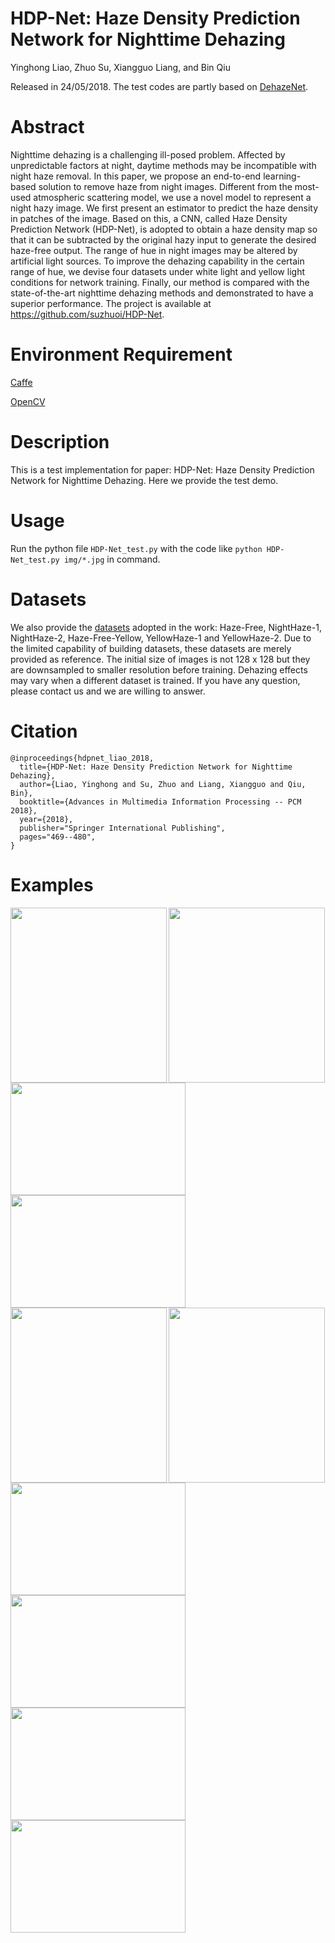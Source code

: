 # HDP-Net: Haze Density Prediction Network for Nighttime Dehazing
Yinghong Liao, Zhuo Su, Xiangguo Liang, and Bin Qiu 

Released in 24/05/2018. The test codes are partly based on [DehazeNet](https://github.com/zlinker/DehazeNet).

# Abstract
Nighttime dehazing is a challenging ill-posed problem. Affected by unpredictable factors at night, daytime methods may be incompatible with night haze removal. In this paper, we propose an end-to-end learning-based solution to remove haze from night images. Different from the most-used atmospheric scattering model, we use a novel model to represent a night hazy image. We first present an estimator
to predict the haze density in patches of the image. Based on this, a CNN, called Haze Density Prediction Network (HDP-Net), is adopted
to obtain a haze density map so that it can be subtracted by the original hazy input to generate the desired haze-free output. The range of hue in night images may be altered by artificial light sources. To improve the dehazing capability in the certain range of hue, we devise four datasets under white light and yellow light conditions for network training. Finally, our method is compared with the state-of-the-art nighttime dehazing methods and demonstrated to have a superior performance. The project is available at https://github.com/suzhuoi/HDP-Net.

# Environment Requirement
[Caffe](https://github.com/BVLC/caffe)

[OpenCV](https://opencv.org/)

# Description
This is a test implementation for paper: HDP-Net: Haze Density Prediction Network for Nighttime Dehazing. Here we provide the test demo.

# Usage
Run the python file <code>HDP-Net_test.py</code> with the code like <code>python HDP-Net_test.py img/*.jpg</code> in command. 

# Datasets
We also provide the [datasets](https://pan.baidu.com/s/1cY8O5H8EYIwetPdb6xdupA) adopted in the work: Haze-Free, NightHaze-1, NightHaze-2, Haze-Free-Yellow, YellowHaze-1 and YellowHaze-2. Due to the limited capability of building datasets, these datasets are merely provided as reference. The initial size of images is not 128 x 128 but they are downsampled to smaller resolution before training. Dehazing effects may vary when a different dataset is trained. If you have any question, please contact us and we are willing to answer.

# Citation
        
	@inproceedings{hdpnet_liao_2018,		
	  title={HDP-Net: Haze Density Prediction Network for Nighttime Dehazing},
	  author={Liao, Yinghong and Su, Zhuo and Liang, Xiangguo and Qiu, Bin},
	  booktitle={Advances in Multimedia Information Processing -- PCM 2018},
	  year={2018},
	  publisher="Springer International Publishing",
	  pages="469--480",
	} 

# Examples
<img src="https://github.com/nicholasly/HDP-Net/blob/master/img/01.jpg" width="250px" height="280px" align=left />
<img src="https://github.com/nicholasly/HDP-Net/blob/master/result/Dehaze_01.jpg" width="250px" height="280px" align=right/>

<img src="https://github.com/nicholasly/HDP-Net/blob/master/img/02.bmp" width="280px" height="180px" align=left />
<img src="https://github.com/nicholasly/HDP-Net/blob/master/result/Dehaze_02.bmp" width="280px" height="180px" align=right/>

<img src="https://github.com/nicholasly/HDP-Net/blob/master/img/03.jpeg" width="250px" height="280px" align=left />
<img src="https://github.com/nicholasly/HDP-Net/blob/master/result/Dehaze_03.jpeg" width="250px" height="280px" align=right/>

<img src="https://github.com/nicholasly/HDP-Net/blob/master/img/04.bmp" width="280px" height="180px" align=left />
<img src="https://github.com/nicholasly/HDP-Net/blob/master/result/Dehaze_04.jpg" width="280px" height="180px" align=right/>

<img src="https://github.com/nicholasly/HDP-Net/blob/master/img/05.bmp" width="280px" height="180px" align=left />
<img src="https://github.com/nicholasly/HDP-Net/blob/master/result/Dehaze_05.bmp" width="280px" height="180px" align=right/>
